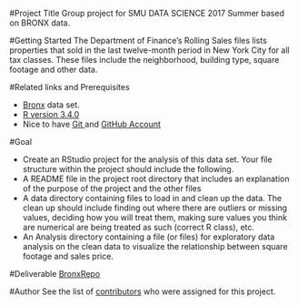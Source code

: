#Project Title
Group project for SMU DATA SCIENCE 2017 Summer based on BRONX data.

#Getting Started
The Department of Finance’s Rolling Sales files lists properties that sold in the last twelve-month period in New York City for all tax classes. These files include the neighborhood, building type, square footage and other data.

#Related links and Prerequisites
  * <a href="http://www1.nyc.gov/assets/finance/downloads/pdf/rolling_sales/rollingsales_bronx.xls">Bronx</a> data set.
  * <a href = "https://cran.r-project.org/bin/windows/base/R-3.4.0-win.exe">R version 3.4.0</a>
  * Nice to have <a href="https://git-scm.com/download/win">Git </a> and <a href = "https://github.com/">GitHub Account</a>

#Goal
 * Create an RStudio project for the analysis of this data set. Your file structure within the
project should include the following.
  * A README file in the project root directory that includes an explanation of the purpose
of the project and the other files
  * A data directory containing files to load in and clean up the data. The clean up should
include finding out where there are outliers or missing values, deciding how you will
treat them, making sure values you think are numerical are being treated as such
(correct R class), etc.
  * An Analysis directory containing a file (or files) for exploratory data analysis on the clean
data to visualize the relationship between square footage and sales price.

#Deliverable 
  <a href="https://github.com/rnagarajan1/BronxRepo.git">BronxRepo</a>
  
#Author
 See the list of <a href ="https://github.com/rnagarajan1/BronxRepo/graphs/contributors">contributors</a> who were assigned for this project.

